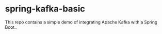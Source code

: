 # spring-kafka-basic
This repo contains a simple demo of integrating Apache Kafka with a Spring Boot..
